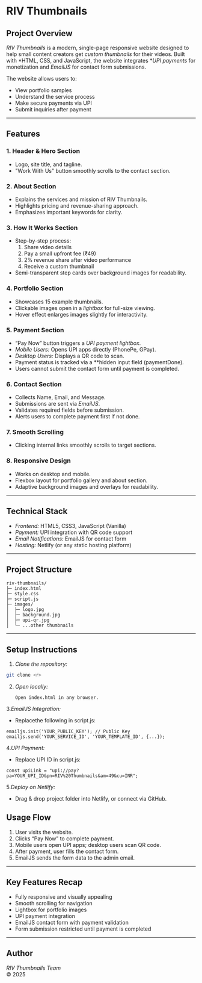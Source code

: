 # RIV Thumbnails

## Project Overview

*RIV Thumbnails* is a modern, single-page responsive website designed to help small content creators get *custom thumbnails* for their videos. Built with *HTML, CSS, and JavaScript, the website integrates **UPI payments* for monetization and *EmailJS* for contact form submissions.

The website allows users to:
- View portfolio samples
- Understand the service process
- Make secure payments via UPI
- Submit inquiries after payment

---

## Features

### 1. Header & Hero Section
- Logo, site title, and tagline.
- "Work With Us" button smoothly scrolls to the contact section.

### 2. About Section
- Explains the services and mission of RIV Thumbnails.
- Highlights pricing and revenue-sharing approach.
- Emphasizes important keywords for clarity.

### 3. How It Works Section
- Step-by-step process:
  1. Share video details
  2. Pay a small upfront fee (₹49)
  3. 2% revenue share after video performance
  4. Receive a custom thumbnail
- Semi-transparent step cards over background images for readability.

### 4. Portfolio Section
- Showcases 15 example thumbnails.
- Clickable images open in a *lightbox* for full-size viewing.
- Hover effect enlarges images slightly for interactivity.

### 5. Payment Section
- “Pay Now” button triggers a *UPI payment lightbox*.
- *Mobile Users:* Opens UPI apps directly (PhonePe, GPay).
- *Desktop Users:* Displays a QR code to scan.
- Payment status is tracked via a **hidden input field (paymentDone).
- Users cannot submit the contact form until payment is completed.

### 6. Contact Section
- Collects Name, Email, and Message.
- Submissions are sent via *EmailJS*.
- Validates required fields before submission.
- Alerts users to complete payment first if not done.

### 7. Smooth Scrolling
- Clicking internal links smoothly scrolls to target sections.

### 8. Responsive Design
- Works on desktop and mobile.
- Flexbox layout for portfolio gallery and about section.
- Adaptive background images and overlays for readability.

---

## Technical Stack
- *Frontend:* HTML5, CSS3, JavaScript (Vanilla)
- *Payment:* UPI integration with QR code support
- *Email Notifications:* EmailJS for contact form
- *Hosting:* Netlify (or any static hosting platform)

---

## Project Structure
```
riv-thumbnails/
├─ index.html
├─ style.css
├─ script.js
├─ images/
│  ├─ logo.jpg
│  ├─ background.jpg
│  ├─ upi-qr.jpg
│  └─ ...other thumbnails
```
---

## Setup Instructions

1. *Clone the repository:*
```bash
git clone <r>
```
2. *Open locally:*
   ```
   Open index.html in any browser.
   ```

3.*EmailJS Integration:*
* Replacethe following in script.js:
```
emailjs.init('YOUR_PUBLIC_KEY'); // Public Key
emailjs.send('YOUR_SERVICE_ID', 'YOUR_TEMPLATE_ID', {...});
```
4.*UPI Payment:*
* Replace UPI ID in script.js:
```
const upiLink = "upi://pay?pa=YOUR_UPI_ID&pn=RIV%20Thumbnails&am=49&cu=INR";
```
5.*Deploy on Netlify:*
* Drag & drop project folder into Netlify, or connect via GitHub.

## Usage Flow

1. User visits the website.
2. Clicks “Pay Now” to complete payment.
3. Mobile users open UPI apps; desktop users scan QR code.
4. After payment, user fills the contact form.
5. EmailJS sends the form data to the admin email.

---

## Key Features Recap

- Fully responsive and visually appealing
- Smooth scrolling for navigation
- Lightbox for portfolio images
- UPI payment integration
- EmailJS contact form with payment validation
- Form submission restricted until payment is completed

---

## Author

*RIV Thumbnails Team*  
© 2025

